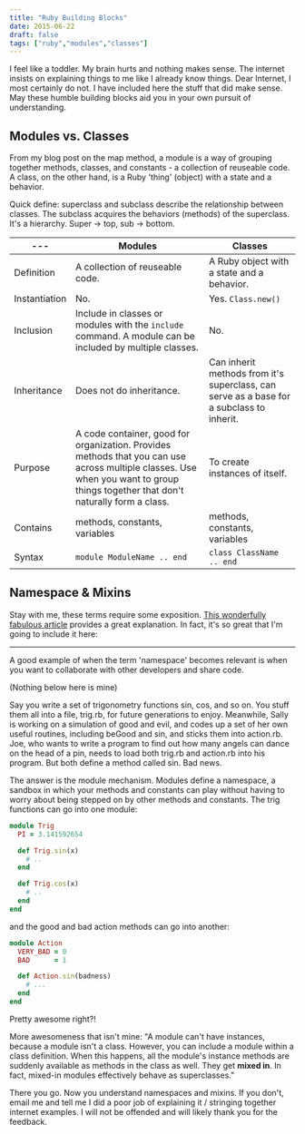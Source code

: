 ```yaml
---
title: "Ruby Building Blocks"
date: 2015-06-22
draft: false
tags: ["ruby","modules","classes"]
---
```


I feel like a toddler. My brain hurts and nothing makes sense. The internet insists on explaining things to me like I already know things. Dear Internet, I most certainly do not. I have included here the stuff that did make sense. May these humble building blocks aid you in your own pursuit of understanding.

## Modules vs. Classes
From my blog post on the map method, a module is a way of grouping together methods, classes, and constants - a collection of reuseable code. A class, on the other hand, is a Ruby 'thing' (object) with a state and a behavior.

Quick define: superclass and subclass describe the relationship between classes. The subclass acquires the behaviors (methods) of the superclass. It's a hierarchy. Super → top, sub → bottom.

--- | Modules |	Classes
--- | --- | --- 
Definition	| A collection of reuseable code.	| A Ruby object with a state and a behavior.
Instantiation	| No. |	Yes. `Class.new()`
Inclusion |	Include in classes or modules with the `include` command. A module can be included by multiple classes.	| No.
Inheritance	| Does not do inheritance. |	Can inherit methods from it's superclass, can serve as a base for a subclass to inherit.
Purpose	| A code container, good for organization. Provides methods that you can use across multiple classes. Use when you want to group things together that don't naturally form a class.	| To create instances of itself.
Contains	| methods, constants, variables	| methods, constants, variables
Syntax |	`module ModuleName .. end`	| `class ClassName .. end`

## Namespace & Mixins
Stay with me, these terms require some exposition. [This wonderfully fabulous article](http://ruby-doc.com/docs/ProgrammingRuby/html/tut_modules.html) provides a great explanation. In fact, it's so great that I'm going to include it here:

___

A good example of when the term 'namespace' becomes relevant is when you want to collaborate with other developers and share code.

(Nothing below here is mine)

Say you write a set of trigonometry functions sin, cos, and so on. You stuff them all into a file, trig.rb, for future generations to enjoy. Meanwhile, Sally is working on a simulation of good and evil, and codes up a set of her own useful routines, including beGood and sin, and sticks them into action.rb. Joe, who wants to write a program to find out how many angels can dance on the head of a pin, needs to load both trig.rb and action.rb into his program. But both define a method called sin. Bad news.

The answer is the module mechanism. Modules define a namespace, a sandbox in which your methods and constants can play without having to worry about being stepped on by other methods and constants. The trig functions can go into one module:

``` ruby
module Trig
  PI = 3.141592654

  def Trig.sin(x)
    # ..
  end

  def Trig.cos(x)
    # ..
  end
end
```
  
and the good and bad action methods can go into another:

``` ruby
module Action
  VERY_BAD = 0
  BAD      = 1

  def Action.sin(badness)
    # ...
  end
end
```

Pretty awesome right?!

More awesomeness that isn't mine: "A module can't have instances, because a module isn't a class. However, you can include a module within a class definition. When this happens, all the module's instance methods are suddenly available as methods in the class as well. They get **mixed in**. In fact, mixed-in modules effectively behave as superclasses."

There you go. Now you understand namespaces and mixins. If you don't, email me and tell me I did a poor job of explaining it / stringing together internet examples. I will not be offended and will likely thank you for the feedback.